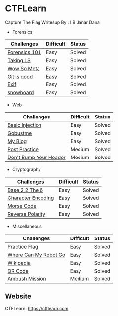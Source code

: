 # CTFLearn
 Capture The Flag Writesup
 By : I.B Janar Dana


- Forensics

| Challenges                                            | Difficult | Status |
|-------------------------------------------------------|-----------|--------|
|[Forensics 101](./FORENSICS/Forensics%20101/readme.md) |    Easy   | Solved |
|[Taking LS](./FORENSICS/Taking%20ls/readme.md)         |    Easy   | Solved |
|[Wow So Meta](./FORENSICS/Wow%20so%20meta/readme.md)   |    Easy   | Solved |
|[Git is good](./FORENSICS/Git%20is%20good/readme.md)   |    Easy   | Solved |
|[Exif](./FORENSICS/Exif/readme.md)                     |    Easy   | Solved |
|[snowboard](./FORENSICS/Snowboard/readme.md)           |    Easy   | Solved |


- Web

| Challenges                                                           | Difficult | Status |
|----------------------------------------------------------------------|-----------|--------|
|[Basic Injection](./WEB/Basic%20Injection/readme.md)                  |    Easy   | Solved |
|[Gobustme](./WEB/Gobustme/readme.md)                                  |    Easy   | Solved |
|[My Blog](./WEB/My%20blog/readme.md)                                  |    Easy   | Solved |
|[Post Practice](./WEB/Post%20practice/readme.md)                      |   Medium  | Solved |
|[Don't Bump Your Header](./WEB/Don't%20Bump%20Your%20Header/readme.md)|   Medium  | Solved |


- Cryptography

| Challenges                                                         | Difficult | Status |
|--------------------------------------------------------------------|-----------|--------|
|[Base 2 2 The 6](./CRYPTOGRAPHY/Base%202%202%20the%206/readme.md)   |    Easy   | Solved |
|[Character Encoding](./CRYPTOGRAPHY/Character%20encoding/readme.md) |    Easy   | Solved |
|[Morse Code](./CRYPTOGRAPHY/Morse%20code/readme.md)                 |    Easy   | Solved |
|[Reverse Polarity](./CRYPTOGRAPHY/Reverse%20polarity/readme.md)     |    Easy   | Solved |


- Miscellaneous

| Challenges                                                                     | Difficult | Status |
|--------------------------------------------------------------------------------|-----------|--------|
|[Practice Flag](./Miscellaneous/Practice%20flag/readme.md)                      |    Easy   | Solved |
|[Where Can My Robot Go](./Miscellaneous/Where%20can%20my%20robot%20go/readme.md)|    Easy   | Solved |
|[Wikipedia](./Miscellaneous/Wikipedia/readme.md)                                |    Easy   | Solved |
|[QR Code](./Miscellaneous/Qr%20Code/readme.md)                                  |    Easy   | Solved |
|[Ambush Mission](./Miscellaneous/Ambush%20Mission/readme.md)                    |   Medium  | Solved |




 Website
 -----
 
 CTFLearn: <https://ctflearn.com>


